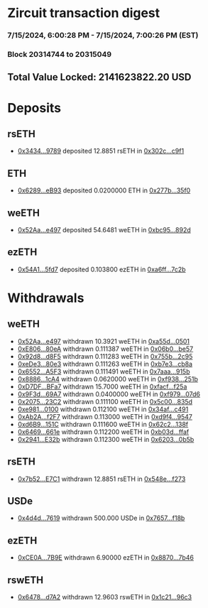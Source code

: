 # Zircuit transaction digest
### 7/15/2024, 6:00:28 PM - 7/15/2024, 7:00:26 PM (EST)
### Block 20314744 to 20315049

## Total Value Locked: 2141623822.20 USD

# Deposits
## rsETH
- [0x3434...9789](https://etherscan.io/address/0x34349c5569e7B846c3558961552D2202760A9789) deposited 12.8851 rsETH in [0x302c...c9f1](https://etherscan.io/tx/0x34349c5569e7B846c3558961552D2202760A9789)
## ETH
- [0x6289...eB93](https://etherscan.io/address/0x6289D271300F45a12C214821ad2A833406fceB93) deposited 0.0200000 ETH in [0x277b...35f0](https://etherscan.io/tx/0x6289D271300F45a12C214821ad2A833406fceB93)
## weETH
- [0x52Aa...e497](https://etherscan.io/address/0x52Aa899454998Be5b000Ad077a46Bbe360F4e497) deposited 54.6481 weETH in [0xbc95...892d](https://etherscan.io/tx/0x52Aa899454998Be5b000Ad077a46Bbe360F4e497)
## ezETH
- [0x54A1...5fd7](https://etherscan.io/address/0x54A1c38A5CD71Dc46a2b9fa52eD7ca92F2035fd7) deposited 0.103800 ezETH in [0xa6ff...7c2b](https://etherscan.io/tx/0x54A1c38A5CD71Dc46a2b9fa52eD7ca92F2035fd7)
# Withdrawals
## weETH
- [0x52Aa...e497](https://etherscan.io/address/0x52Aa899454998Be5b000Ad077a46Bbe360F4e497) withdrawn 10.3921 weETH in [0xa55d...0501](https://etherscan.io/tx/0x52Aa899454998Be5b000Ad077a46Bbe360F4e497)
- [0xE806...80eA](https://etherscan.io/address/0xE8068D4A063962AF6511602c984613a1763380eA) withdrawn 0.111387 weETH in [0x06b0...be57](https://etherscan.io/tx/0xE8068D4A063962AF6511602c984613a1763380eA)
- [0x92d8...d8F5](https://etherscan.io/address/0x92d8d7FC668D2fADF283E9EA03E4eDE919B8d8F5) withdrawn 0.111283 weETH in [0x755b...2c95](https://etherscan.io/tx/0x92d8d7FC668D2fADF283E9EA03E4eDE919B8d8F5)
- [0xeDe3...80e3](https://etherscan.io/address/0xeDe39C5498Ea4F2511386974B15c75f52f9380e3) withdrawn 0.111263 weETH in [0xb7e3...cb8a](https://etherscan.io/tx/0xeDe39C5498Ea4F2511386974B15c75f52f9380e3)
- [0x6552...A5F3](https://etherscan.io/address/0x65520b19dB7dc7BEF71e6f243B2C0f61ebD4A5F3) withdrawn 0.111491 weETH in [0x7aaa...915b](https://etherscan.io/tx/0x65520b19dB7dc7BEF71e6f243B2C0f61ebD4A5F3)
- [0x8886...1cA4](https://etherscan.io/address/0x88862D8e11eb7AB962d138B39B55d67eC39e1cA4) withdrawn 0.0620000 weETH in [0xf938...251b](https://etherscan.io/tx/0x88862D8e11eb7AB962d138B39B55d67eC39e1cA4)
- [0xD7DF...BFa7](https://etherscan.io/address/0xD7DF7E085214743530afF339aFC420c7c720BFa7) withdrawn 15.7000 weETH in [0xfacf...f25a](https://etherscan.io/tx/0xD7DF7E085214743530afF339aFC420c7c720BFa7)
- [0x9F3d...69A7](https://etherscan.io/address/0x9F3dded415ebDD5E556C8d905D012ac7D37969A7) withdrawn 0.0400000 weETH in [0xf979...07d6](https://etherscan.io/tx/0x9F3dded415ebDD5E556C8d905D012ac7D37969A7)
- [0x2075...23C2](https://etherscan.io/address/0x20751601E6B9B6f1569b9dc4aA8f4Bf3f08b23C2) withdrawn 0.111100 weETH in [0x5c00...835d](https://etherscan.io/tx/0x20751601E6B9B6f1569b9dc4aA8f4Bf3f08b23C2)
- [0xe981...0100](https://etherscan.io/address/0xe98136339a6CC7408152895D6f648eC53A950100) withdrawn 0.112100 weETH in [0x34af...c491](https://etherscan.io/tx/0xe98136339a6CC7408152895D6f648eC53A950100)
- [0xAb2A...f2F7](https://etherscan.io/address/0xAb2A3251645014052cfB9180D4CfFAFa981Ef2F7) withdrawn 0.113000 weETH in [0xd9f4...9547](https://etherscan.io/tx/0xAb2A3251645014052cfB9180D4CfFAFa981Ef2F7)
- [0xd6B9...151C](https://etherscan.io/address/0xd6B90192845B59b342420BAbdccbc0C58Ed5151C) withdrawn 0.111600 weETH in [0x62c2...138f](https://etherscan.io/tx/0xd6B90192845B59b342420BAbdccbc0C58Ed5151C)
- [0x6469...661e](https://etherscan.io/address/0x64695CBa36558A3765d3d671d8a90EcD1cfb661e) withdrawn 0.112200 weETH in [0xb03d...ffaf](https://etherscan.io/tx/0x64695CBa36558A3765d3d671d8a90EcD1cfb661e)
- [0x2941...E32b](https://etherscan.io/address/0x2941B48469cc6e3B0Fa16A043E692f74a621E32b) withdrawn 0.112300 weETH in [0x6203...0b5b](https://etherscan.io/tx/0x2941B48469cc6e3B0Fa16A043E692f74a621E32b)
## rsETH
- [0x7b52...E7C1](https://etherscan.io/address/0x7b525c63AcE790a22f21eaa84623077c1b45E7C1) withdrawn 12.8851 rsETH in [0x548e...f273](https://etherscan.io/tx/0x7b525c63AcE790a22f21eaa84623077c1b45E7C1)
## USDe
- [0x4d4d...7619](https://etherscan.io/address/0x4d4dF5C7bBAc96C358f651D8E36E136c47307619) withdrawn 500.000 USDe in [0x7657...f18b](https://etherscan.io/tx/0x4d4dF5C7bBAc96C358f651D8E36E136c47307619)
## ezETH
- [0xCE0A...7B9E](https://etherscan.io/address/0xCE0A4698c0747C0b468f0Dd5466BA39302847B9E) withdrawn 6.90000 ezETH in [0x8870...7b46](https://etherscan.io/tx/0xCE0A4698c0747C0b468f0Dd5466BA39302847B9E)
## rswETH
- [0x6478...d7A2](https://etherscan.io/address/0x6478ADFA580f4480F4E1a556975287463399d7A2) withdrawn 12.9603 rswETH in [0x1c21...96c3](https://etherscan.io/tx/0x6478ADFA580f4480F4E1a556975287463399d7A2)
